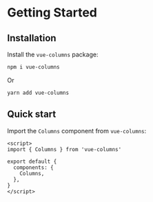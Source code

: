 # Getting Started

## Installation

Install the `vue-columns` package:

```sh
npm i vue-columns
```

Or

```sh
yarn add vue-columns
```

## Quick start

Import the `Columns` component from `vue-columns`:

```vue{2,6}
<script>
import { Columns } from 'vue-columns'

export default {
  components: {
    Columns,
  },
}
</script>
```
